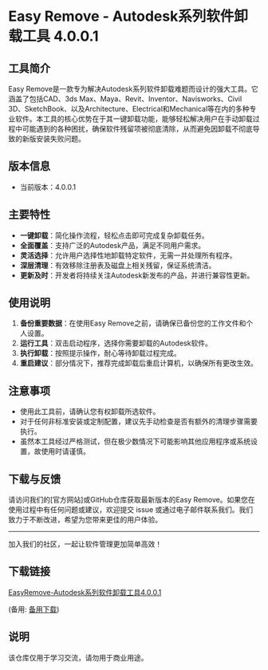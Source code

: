# Easy Remove - Autodesk系列软件卸载工具 4.0.0.1

## 工具简介

Easy Remove是一款专为解决Autodesk系列软件卸载难题而设计的强大工具。它涵盖了包括CAD、3ds Max、Maya、Revit、Inventor、Navisworks、Civil 3D、SketchBook、以及Architecture、Electrical和Mechanical等在内的多种专业软件。本工具的核心优势在于其一键卸载功能，能够轻松解决用户在手动卸载过程中可能遇到的各种困扰，确保软件残留项被彻底清除，从而避免因卸载不彻底导致的新版安装失败问题。

## 版本信息
- 当前版本：4.0.0.1

## 主要特性
- **一键卸载**：简化操作流程，轻松点击即可完成复杂卸载任务。
- **全面覆盖**：支持广泛的Autodesk产品，满足不同用户需求。
- **灵活选择**：允许用户选择性地卸载特定软件，无需一并处理所有程序。
- **深层清理**：有效移除注册表及磁盘上相关残留，保证系统清洁。
- **更新及时**：开发者将持续关注Autodesk新发布的产品，并进行兼容性更新。

## 使用说明
1. **备份重要数据**：在使用Easy Remove之前，请确保已备份您的工作文件和个人设置。
2. **运行工具**：双击启动程序，选择你需要卸载的Autodesk软件。
3. **执行卸载**：按照提示操作，耐心等待卸载过程完成。
4. **重启建议**：部分情况下，推荐完成卸载后重启计算机，以确保所有更改生效。

## 注意事项
- 使用此工具前，请确认您有权卸载所选软件。
- 对于任何非标准安装或定制配置，建议先手动检查是否有额外的清理步骤需要执行。
- 虽然本工具经过严格测试，但在极少数情况下可能影响其他应用程序或系统设置，故使用时请谨慎。

## 下载与反馈
请访问我们的[官方网站]或GitHub仓库获取最新版本的Easy Remove。如果您在使用过程中有任何问题或建议，欢迎提交 issue 或通过电子邮件联系我们。我们致力于不断改进，希望为您带来更佳的用户体验。

---

加入我们的社区，一起让软件管理更加简单高效！

## 下载链接
[EasyRemove-Autodesk系列软件卸载工具4.0.0.1](https://pan.quark.cn/s/39fd620e7e63) 

(备用: [备用下载](https://pan.baidu.com/s/1l2UqjC-J74SutMwaeqRdJQ?pwd=1223))

## 说明

该仓库仅用于学习交流，请勿用于商业用途。
